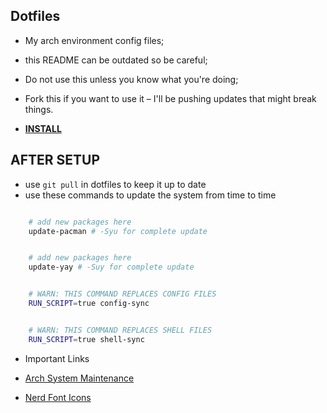 ## Dotfiles

* My arch environment config files;
* this README can be outdated so be careful;
* Do not use this unless you know what you're doing;
* Fork this if you want to use it – I'll be pushing updates that might break things.

* [**INSTALL**](./INSTALL.md)

## AFTER SETUP

* use `git pull` in dotfiles to keep it up to date
* use these commands to update the system from time to time

```sh

    # add new packages here
    update-pacman # -Syu for complete update

```

```sh

    # add new packages here
    update-yay # -Suy for complete update

```

```sh

    # WARN: THIS COMMAND REPLACES CONFIG FILES
    RUN_SCRIPT=true config-sync

```

```sh

    # WARN: THIS COMMAND REPLACES SHELL FILES
    RUN_SCRIPT=true shell-sync

```

* Important Links

* [Arch System Maintenance](https://wiki.archlinux.org/title/System_maintenance)
* [Nerd Font Icons](https://www.nerdfonts.com/cheat-sheet)

